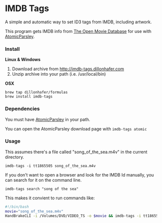 # IMDB Tags

A simple and automatic way to set ID3 tags from IMDB, including artwork.

This program gets IMDB info from [The Open Movie Database](http://www.omdbapi.com/) for use with [AtomicParsley](http://atomicparsley.sourceforge.net/).

### Install

**Linux & Windows**

1. Download archive from http://imdb-tags.dillonhafer.com
2. Unzip archive into your path (i.e. /usr/local/bin)

**OSX**

```
brew tap dillonhafer/formulas
brew install imdb-tags
```

### Dependencies

You must have [AtomicParsley](http://atomicparsley.sourceforge.net/) in your path.

You can open the AtomicParsley download page with `imdb-tags atomic`

### Usage

This assumes there's a file called "song_of_the_sea.m4v" in the current directory.

`imdb-tags -i tt1865505 song_of_the_sea.m4v`

If you don't want to open a browser and look for the IMDB Id manually, you can search for it on the command line.

`imdb-tags search "song of the sea"`

This makes it convient to run commands like:

```bash
#!/bin/bash
movie="song_of_the_sea.m4v"
HandBrakeCLI -i /Volumes/DVD/VIDEO_TS -o $movie && imdb-tags -i tt1865505 $movie
```
